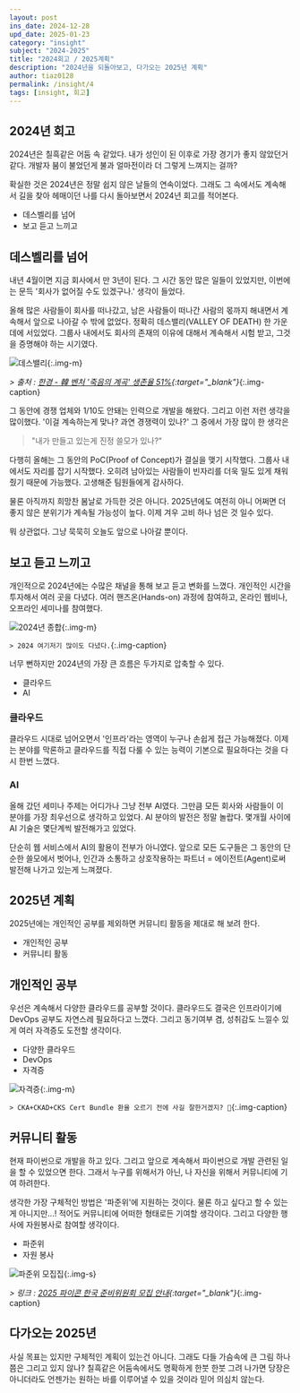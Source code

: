 ```yaml
---
layout: post
ins_date: 2024-12-28
upd_date: 2025-01-23
category: "insight"
subject: "2024-2025"
title: "2024회고 / 2025계획"
description: "2024년을 되돌아보고, 다가오는 2025년 계획"
author: tiaz0128
permalink: /insight/4
tags: [insight, 회고]
---
```


## 2024년 회고

2024년은 칠흑같은 어둠 속 같았다. 내가 성인이 된 이후로 가장 경기가 좋지 않았던거 같다. 개발자 붐이 불었던게 불과 얼마전이라 더 그렇게 느껴지는 걸까?

확실한 것은 2024년은 정말 쉽지 않은 날들의 연속이었다. 그래도 그 속에서도 계속해서 길을 찾아 헤매이던 나를 다시 돌아보면서 2024년 회고를 적어본다.

- 데스벨리를 넘어
- 보고 듣고 느끼고

## 데스벨리를 넘어

내년 4월이면 지금 회사에서 만 3년이 된다. 그 시간 동안 많은 일들이 있었지만, 이번에는 문득 '회사가 없어질 수도 있겠구나.' 생각이 들었다.

올해 많은 사람들이 회사를 떠나갔고, 남은 사람들이 떠나간 사람의 몫까지 해내면서 계속해서 앞으로 나아갈 수 밖에 없었다. 정확히 데스밸리(VALLEY OF DEATH) 한 가운데에 서있었다. 그룹사 내에서도 회사의 존재의 이유에 대해서 계속해서 시험 받고, 그것을 증명해야 하는 시기였다.

![데스밸리](/assets/img/content/insight/004/001.png){:.img-m}

*> 출처 : [한경 - 韓 벤처 '죽음의 계곡' 생존율 51%](https://www.hankyung.com/article/2023062808831){:target="_blank"}*{:.img-caption}

그 동안에 경쟁 업체와 1/10도 안돼는 인력으로 개발을 해왔다. 그리고 이런 저런 생각을 많이했다. '이걸 계속하는게 맞나? 과연 경쟁력이 있나?' 그 중에서 가장 많이 한 생각은

> "내가 만들고 있는게 진정 쓸모가 있나?"

다행히 올해는 그 동안의 PoC(Proof of Concept)가 결실을 맺기 시작했다. 그룹사 내에서도 자리를 잡기 시작했다. 오히려 남아있는 사람들이 빈자리를 더욱 밀도 있게 채워줬기 때문에 가능했다. 고생해준 팀원들에게 감사하다.

물론 아직까지 희망찬 봄날로 가득한 것은 아니다. 2025년에도 여전히 아니 어쩌면 더 좋지 않은 분위기가 계속될 가능성이 높다. 이제 겨우 고비 하나 넘은 것 일수 있다.

뭐 상관없다. 그냥 묵묵히 오늘도 앞으로 나아갈 뿐이다.

## 보고 듣고 느끼고

개인적으로 2024년에는 수많은 채널을 통해 보고 듣고 변화를 느꼈다. 개인적인 시간을 투자해서 여러 곳을 다녔다. 여러 핸즈온(Hands-on) 과정에 참여하고, 온라인 웹비나, 오프라인 세미나를 참여했다.

![2024년 종합](/assets/img/content/insight/004/004.png){:.img-m}

`> 2024 여기저기 많이도 다녔다.`{:.img-caption}

너무 뻔하지만 2024년의 가장 큰 흐름은 두가지로 압축할 수 있다.

- 클라우드
- AI

### 클라우드

클라우드 시대로 넘어오면서 '인프라'라는 영역이 누구나 손쉽게 접근 가능해졌다. 이제는 분야를 막론하고 클라우드를 직접 다룰 수 있는 능력이 기본으로 필요하다는 것을 다시 한번 느꼈다.

### AI

올해 갔던 세미나 주제는 어디가나 그냥 전부 AI였다. 그만큼 모든 회사와 사람들이 이 분야를 가장 최우선으로 생각하고 있었다. AI 분야의 발전은 정말 놀랍다. 몇개월 사이에 AI 기술은 몇단계씩 발전해가고 있었다.

단순히 웹 서비스에서 AI의 활용이 전부가 아니였다. 앞으로 모든 도구들은 그 동안의 단순한 쓸모에서 벗어나, 인간과 소통하고 상호작용하는 파트너 = 에이전트(Agent)로써 발전해 나가고 있는게 느껴졌다.

## 2025년 계획

2025년에는 개인적인 공부를 제외하면 커뮤니티 활동을 제대로 해 보려 한다.

- 개인적인 공부
- 커뮤니티 활동

## 개인적인 공부

우선은 계속해서 다양한 클라우드를 공부할 것이다. 클라우드도 결국은 인프라이기에 DevOps 공부도 자연스레 필요하다고 느꼈다. 그리고 동기여부 겸, 성취감도 느낄수 있게 여러 자격증도 도전할 생각이다.

- 다양한 클라우드
- DevOps
- 자격증

![자격증](/assets/img/content/insight/004/002.png){:.img-m}

`> CKA+CKAD+CKS Cert Bundle 환율 오르기 전에 사길 잘한거겠지? 🤣`{:.img-caption}

## 커뮤니티 활동

현재 파이썬으로 개발을 하고 있다. 그리고 앞으로 계속해서 파이썬으로 개발 관련된 일을 할 수 있었으면 한다. 그래서 누구를 위해서가 아닌, 나 자신을 위해서 커뮤니티에 기여 하려한다.

생각한 가장 구체적인 방법은 '파준위'에 지원하는 것이다. 물론 하고 싶다고 할 수 있는게 아니지만...! 적어도 커뮤니티에 어떠한 형태로든 기여할 생각이다. 그리고 다양한 행사에 자원봉사로 참여할 생각이다.

- 파준위
- 자원 봉사

![파준위 모집집](/assets/img/content/insight/004/003.png){:.img-s}

*> 링크 : [2025 파이콘 한국 준비위원회 모집 안내](https://www.instagram.com/p/DECHFO-T6dm/?utm_source=ig_web_copy_link&igsh=MzRlODBiNWFlZA==){:target="_blank"}*{:.img-caption}

## 다가오는 2025년

사실 목표는 있지만 구체적인 계획이 있는건 아니다. 그래도 다들 가슴속에 큰 그림 하나쯤은 그리고 있지 않나? 칠흑같은 어둠속에서도 명확하게 한붓 한붓 그려 나가면 당장은 아니더라도 언젠가는 원하는 바를 이루어낼 수 있을 것이라 믿어 의심치 않는다.
